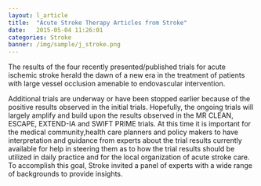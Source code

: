 ```yaml
---
layout: l_article
title:  "Acute Stroke Therapy Articles from Stroke"
date:   2015-05-04 11:26:01
categories: Stroke
banner: /img/sample/j_stroke.png
---
```

The results of the four recently presented/published trials for acute ischemic stroke herald the dawn of a new era in the treatment of patients with large vessel occlusion amenable to endovascular intervention. 

Additional trials are underway or have been stopped earlier because of the positive results observed in the initial trials. Hopefully, the ongoing trials will largely amplify and build upon the results observed in the MR CLEAN, ESCAPE, EXTEND-IA and SWIFT PRIME trials. At this time it is important for the medical community,health care planners and policy makers to have interpretation and guidance from experts about the trial results currently available for help in steering them as to how the trial results should be utilized in daily practice and for the local organization of acute stroke care. To accomplish this goal, Stroke invited a panel of experts with a wide range of backgrounds to provide insights.